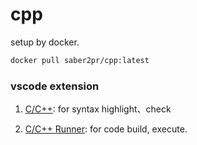# cpp

setup by docker.

```bash
docker pull saber2pr/cpp:latest
```

### vscode extension

1. [C/C++](https://marketplace.visualstudio.com/items?itemName=ms-vscode.cpptools): for syntax highlight、check

2. [C/C++ Runner](https://marketplace.visualstudio.com/items?itemName=franneck94.c-cpp-runner): for code build, execute.
